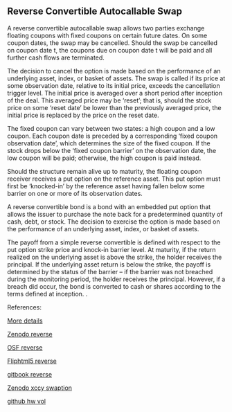 ## Reverse Convertible Autocallable Swap
   
A reverse convertible autocallable swap allows two parties exchange floating coupons with fixed coupons on certain future dates. On some coupon dates, the swap may be cancelled. Should the swap be cancelled on coupon date t, the coupons due on coupon date t will be paid and all further cash flows are terminated.

The decision to cancel the option is made based on the performance of an underlying asset, index, or basket of assets. The swap is called if its price at some observation date, relative to its initial price, exceeds the cancellation trigger level. The initial price is averaged over a short period after inception of the deal. This averaged price may be ‘reset’; that is, should the stock price on some ‘reset date’ be lower than the previously averaged price, the initial price is replaced by the price on the reset date.

The fixed coupon can vary between two states: a high coupon and a low coupon. Each coupon date is preceded by a corresponding ‘fixed coupon observation date’, which determines the size of the fixed coupon. If the stock drops below the ‘fixed coupon barrier’ on the observation date, the low coupon will be paid; otherwise, the high coupon is paid instead.

Should the structure remain alive up to maturity, the floating coupon receiver receives a put option on the reference asset. This put option must first be ‘knocked-in’ by the reference asset having fallen below some barrier on one or more of its observation dates.

A reverse convertible bond is a bond with an embedded put option that allows the issuer to purchase the note back for a predetermined quantity of cash, debt, or stock. The decision to exercise the option is made based on the performance of an underlying asset, index, or basket of assets.

The payoff from a simple reverse convertible is defined with respect to the put option strike price and knock‐in barrier level. At maturity, if the return realized on the underlying asset is above the strike, the holder receives the principal. If the underlying asset return is below the strike, the payoff is determined by the status of the barrier – if the barrier was not breached during the monitoring period, the holder receives the principal. However, if a breach did occur, the bond is converted to cash or shares according to the terms defined at inception.
.


References:
   
[More details](./EqReverse-18.pdf)   
   
[Zenodo reverse](https://zenodo.org/record/6480239/files/Zenodo-EqReverse.pdf)
   
[OSF reverse](https://osf.io/y6r57/download)

[Fliphtml5 reverse](https://fliphtml5.com/download/download-pdf-file.php?str=x0DZh9GTud3bENXamMzNyADN4MTPkl0av9mY)

[gitbook reverse](https://deripricing.gitbook.io/reverse-convertible-autocallable-swap/)

[Zenodo xccy swaption](https://zenodo.org/record/6588375)

[github hw vol](https://github.com/timxiao1203/HullWhiteVolatilityCalibration)
